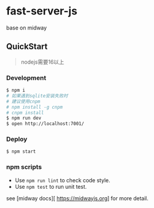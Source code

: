# fast-server-js

base on midway

## QuickStart

> nodejs需要16以上     

<!-- add docs here for user -->


### Development

```bash
$ npm i
# 如果遇到sqlite安装失败时
# 建议使用cnpm
# npm install -g cnpm
# cnpm install
$ npm run dev
$ open http://localhost:7001/
```

### Deploy

```bash
$ npm start
```

### npm scripts

- Use `npm run lint` to check code style.
- Use `npm test` to run unit test.


[midway]: https://midwayjs.org

see [midway docs][ https://midwayjs.org] for more detail.





